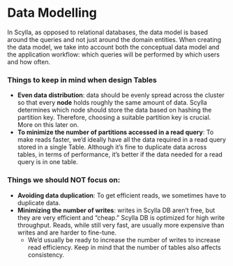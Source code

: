 # Data Modelling

In Scylla, as opposed to relational databases, the data model is based around the queries and not just around the domain entities. When creating the data model, we take into account both the conceptual data model and the application workflow: which queries will be performed by which users and how often.

### Things to keep in mind when design Tables

* **Even data distribution**: data should be evenly spread across the cluster so that every **node** holds roughly the same amount of data. Scylla determines which node should store the data based on hashing the partition key. Therefore, choosing a suitable partition key is crucial. More on this later on.
* **To minimize the number of partitions accessed in a read query**: To make reads faster, we’d ideally have all the data required in a read query stored in a single Table. Although it’s fine to duplicate data across tables, in terms of performance, it’s better if the data needed for a read query is in one table.

### Things we should **NOT** focus on:

* **Avoiding data duplication**: To get efficient reads, we sometimes have to duplicate data.&#x20;
* **Minimizing the number of writes**: writes in Scylla DB aren’t free, but they are very efficient and “cheap.” Scylla DB is optimized for high write throughput. Reads, while still very fast, are usually more expensive than writes and are harder to fine-tune.&#x20;
  * We’d usually be ready to increase the number of writes to increase read efficiency. Keep in mind that the number of tables also affects consistency.&#x20;

